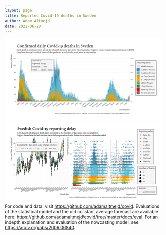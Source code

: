 ```yaml
---
layout: page
title: Reported Covid-19 deaths in Sweden
author: Adam Altmejd
date: 2022-06-28
---
```


![Graph of Swedish Covid-19 deaths with reporting delay.](deaths_lag_sweden_2022-06-28.png "Swedish Covid-19 deaths.")
![Graph of Swedish Covid-19 reporting delay in daily deaths.](lag_trend_sweden_2022-06-28.png "Trend in Swedish Covid-19 mortality reporting delay.")
For code and data, visit <https://github.com/adamaltmejd/covid>.
Evaluations of the statistical model and the old constant average forecast are available here: <https://github.com/adamaltmejd/covid/tree/master/docs/eval>.
For an indepth explanation and evaluation of the nowcasting model, see <https://arxiv.org/abs/2006.06840>.
